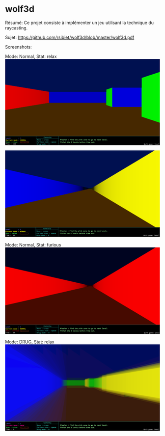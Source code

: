 # wolf3d

Résumé: Ce projet consiste à implémenter un jeu utilisant la technique du raycasting.

Sujet: https://github.com/rsibiet/wolf3d/blob/master/wolf3d.pdf

Screenshots:

Mode: Normal,   Stat: relax
![](https://github.com/rsibiet/wolf3d/blob/master/screenshots/ss_wolf3d_1.png)

![](https://github.com/rsibiet/wolf3d/blob/master/screenshots/ss_wolf3d_2.png)

Mode: Normal,   Stat: furious
![](https://github.com/rsibiet/wolf3d/blob/master/screenshots/ss_wolf3d_3.png)

Mode: DRUG,   Stat: relax
![](https://github.com/rsibiet/wolf3d/blob/master/screenshots/ss_wolf3d_4.png)
